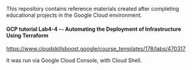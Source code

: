This repository contains reference materials created after completing educational projects in the Google Cloud environment.

#### GCP tutorial Lab4-4 -- Automating the Deployment of Infrastructure Using Terraform
https://www.cloudskillsboost.google/course_templates/178/labs/470317

It was run via Google Cloud Console, with Cloud Shell.